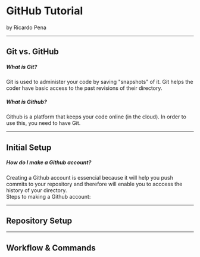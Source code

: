 # GitHub Tutorial

by Ricardo Pena

---
## Git vs. GitHub
##### What is *Git*?  
Git is used to administer your code by saving "snapshots" of it. Git helps the coder have basic access to the past revisions of their directory.
##### What is *Github*?
Github is a platform that keeps your code online (in the cloud). In order to use this, you need to have Git.

---
## Initial Setup
##### How do I make a Github account?
Creating a Github account is essencial because it will help you push commits to your repository and therefore will enable you to acccess the history of your directory.  
Steps to making a Github account:


---
## Repository Setup



---
## Workflow & Commands